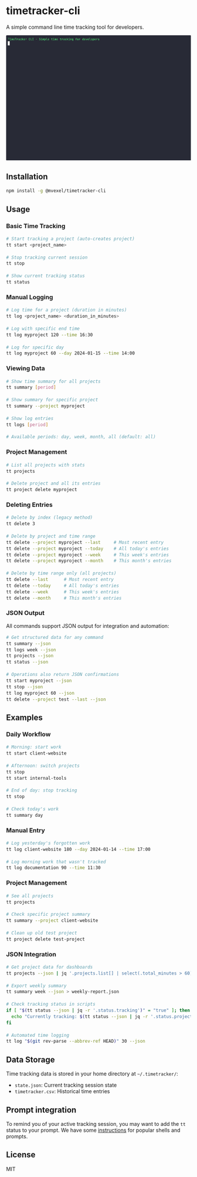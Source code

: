 # timetracker-cli

A simple command line time tracking tool for developers.

![Demo](demo/timetracker-demo.gif)

## Installation

```bash
npm install -g @mvexel/timetracker-cli
```

## Usage

### Basic Time Tracking

```bash
# Start tracking a project (auto-creates project)
tt start <project_name>

# Stop tracking current session
tt stop

# Show current tracking status
tt status
```

### Manual Logging

```bash
# Log time for a project (duration in minutes)
tt log <project_name> <duration_in_minutes>

# Log with specific end time
tt log myproject 120 --time 16:30

# Log for specific day
tt log myproject 60 --day 2024-01-15 --time 14:00
```

### Viewing Data

```bash
# Show time summary for all projects
tt summary [period]

# Show summary for specific project
tt summary --project myproject

# Show log entries
tt logs [period]

# Available periods: day, week, month, all (default: all)
```

### Project Management

```bash
# List all projects with stats
tt projects

# Delete project and all its entries
tt project delete myproject
```

### Deleting Entries

```bash
# Delete by index (legacy method)
tt delete 3

# Delete by project and time range
tt delete --project myproject --last     # Most recent entry
tt delete --project myproject --today    # All today's entries
tt delete --project myproject --week     # This week's entries
tt delete --project myproject --month    # This month's entries

# Delete by time range only (all projects)
tt delete --last      # Most recent entry
tt delete --today     # All today's entries
tt delete --week      # This week's entries
tt delete --month     # This month's entries
```

### JSON Output

All commands support JSON output for integration and automation:

```bash
# Get structured data for any command
tt summary --json
tt logs week --json
tt projects --json
tt status --json

# Operations also return JSON confirmations
tt start myproject --json
tt stop --json
tt log myproject 60 --json
tt delete --project test --last --json
```

## Examples

### Daily Workflow

```bash
# Morning: start work
tt start client-website

# Afternoon: switch projects
tt stop
tt start internal-tools

# End of day: stop tracking
tt stop

# Check today's work
tt summary day
```

### Manual Entry

```bash
# Log yesterday's forgotten work
tt log client-website 180 --day 2024-01-14 --time 17:00

# Log morning work that wasn't tracked
tt log documentation 90 --time 11:30
```

### Project Management

```bash
# See all projects
tt projects

# Check specific project summary
tt summary --project client-website

# Clean up old test project
tt project delete test-project
```

### JSON Integration

```bash
# Get project data for dashboards
tt projects --json | jq '.projects.list[] | select(.total_minutes > 60)'

# Export weekly summary 
tt summary week --json > weekly-report.json

# Check tracking status in scripts
if [ "$(tt status --json | jq -r '.status.tracking')" = "true" ]; then
  echo "Currently tracking: $(tt status --json | jq -r '.status.project')"
fi

# Automated time logging
tt log "$(git rev-parse --abbrev-ref HEAD)" 30 --json
```

## Data Storage

Time tracking data is stored in your home directory at `~/.timetracker/`:
- `state.json`: Current tracking session state
- `timetracker.csv`: Historical time entries


## Prompt integration

To remind you of your active tracking session, you may want to add the `tt` status to your prompt. We have some [instructions](PROMPT_INTEGRATION.md) for popular shells and prompts.

## License

MIT